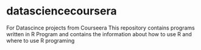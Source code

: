 # datasciencecoursera
For Datascince projects from Courseera
This repository contains programs written in R Program and contains the information about how to use R and where to use R programing
